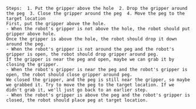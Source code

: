 
    Steps:  1. Put the gripper above the hole  2. Drop the gripper around the peg  3. Close the gripper around the peg  4. Move the peg to the target location
    First, put the gripper above the hole.
    - When the robot's gripper is not above the hole, the robot should put gripper above hole.
    Once the gripper is above the hole, the robot should drop it down around the peg.
    - When the robot's gripper is not around the peg and the robot's gripper is open, the robot should drop gripper around peg.
    If the gripper is near the peg and open, maybe we can grab it by closing the gripper.
    - When the robot's gripper is near the peg and the robot's gripper is open, the robot should close gripper around peg.
    We closed the gripper, and the peg is still near the gripper, so maybe we grabbed it. Try to move the peg to the target location. If we didn't grab it, we'll just go back to an earlier step.
    - When the robot's gripper is above the peg and the robot's gripper is closed, the robot should place peg at target location.
